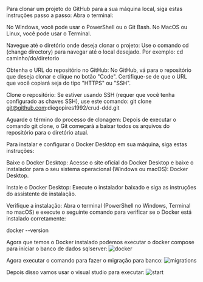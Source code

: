 Para clonar um projeto do GitHub para a sua máquina local, siga estas instruções passo a passo:
Abra o terminal:

No Windows, você pode usar o PowerShell ou o Git Bash.
No MacOS ou Linux, você pode usar o Terminal.

Navegue até o diretório onde deseja clonar o projeto:
Use o comando cd (change directory) para navegar até o local desejado. Por exemplo:
cd caminho/do/diretorio

Obtenha o URL do repositório no GitHub:
No GitHub, vá para o repositório que deseja clonar e clique no botão "Code". Certifique-se de que o URL que você copiará seja do tipo "HTTPS" ou "SSH".

Clone o repositório:
  Se estiver usando SSH (requer que você tenha configurado as chaves SSH), use este comando:
    git clone git@github.com:diegopires1992/crud-ddd.git

Aguarde o término do processo de clonagem:
Depois de executar o comando git clone, o Git começará a baixar todos os arquivos do repositório para o diretório atual.

Para instalar e configurar o Docker Desktop em sua máquina, siga estas instruções:

Baixe o Docker Desktop:
Acesse o site oficial do Docker Desktop e baixe o instalador para o seu sistema operacional (Windows ou macOS): Docker Desktop.

Instale o Docker Desktop:
Execute o instalador baixado e siga as instruções do assistente de instalação.

Verifique a instalação:
Abra o terminal (PowerShell no Windows, Terminal no macOS) e execute o seguinte comando para verificar se o Docker está instalado corretamente:

docker --version

Agora que temos o Docker instalado podemos executar o docker compose para iniciar o banco de dados sqlserver:
![docker](https://github.com/diegopires1992/crud-ddd/assets/66563440/293e90b4-cc50-431c-97f9-e7f46a5c8fc1)

Agora executar o comando para fazer o migração para banco:
![migrations](https://github.com/diegopires1992/crud-ddd/assets/66563440/ea61921f-5c2d-4567-ac8c-af8a5a17b905)

Depois disso vamos usar o visual studio para executar:
![start](https://github.com/diegopires1992/crud-ddd/assets/66563440/99a3450f-8b12-4c62-89ce-288fa2dae780)


